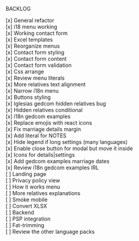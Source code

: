 BACKLOG

[x] General refactor  
[x] i18 menu working  
[x] Working contact form  
[x] Excel templates  
[x] Reorganize menus  
[x] Contact form styling  
[x] Contact form content  
[x] Contact form validation  
[x] Css arrange  
[x] Review menu literals  
[x] More relatives text alignment  
[x] Narrow i18n menu  
[x] Buttons styling  
[x] Iglesias gedcom hidden relatives bug  
[x] Hidden relatives conditional  
[x] i18n gedcom examples  
[x] Replace emojis with react icons  
[x] Fix marriage details margin  
[x] Add literal for NOTES  
[x] Hide legend if long settings (many languages)  
[x] Enable close button for modal but move it inside  
[x] Icons for details|settings  
[x] Add gedcom examples marriage dates  
[x] Review i18n gedcom examples IRL  
[ ] Landing page  
[ ] Privacy policy view  
[ ] How it works menu  
[ ] More relatives explanations  
[ ] Smoke mobile  
[ ] Convert XLSX  
[ ] Backend  
[ ] PSP integration  
[ ] Fat-trimming  
[ ] Review the other language packs
